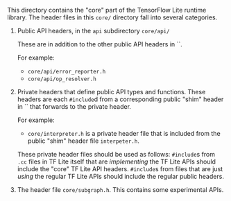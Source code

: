 This directory contains the "core" part of the TensorFlow Lite runtime library.
The header files in this `core/` directory fall into several
categories.

1.  Public API headers, in the `api` subdirectory `core/api/`

    These are in addition to the other public API headers in ``.

    For example:
    - `core/api/error_reporter.h`
    - `core/api/op_resolver.h`

2.  Private headers that define public API types and functions.
    These headers are each `#include`d from a corresponding public "shim" header
    in `` that forwards to the private header.

    For example:
    - `core/interpreter.h` is a private header file that is
      included from the public "shim" header file `interpeter.h`.

    These private header files should be used as follows: `#include`s from `.cc`
    files in TF Lite itself that are _implementing_ the TF Lite APIs should
    include the "core" TF Lite API headers.  `#include`s from files that are
    just _using_ the regular TF Lite APIs should include the regular public
    headers.

3.  The header file `core/subgraph.h`. This contains
    some experimental APIs.